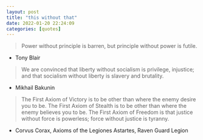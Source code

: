 ```yaml
---
layout: post
title: "this without that"
date: 2022-01-20 22:24:09
categories: [quotes]
---
```


> Power without principle is barren, but principle without power is futile.
- Tony Blair

> We are convinced that liberty without socialism is privilege, injustice; and that socialism without liberty is slavery and brutality.
- Mikhail Bakunin

> The First Axiom of Victory is to be other than where the enemy desire you to be. The First Axiom of Stealth is to be other than where the enemy believes you to be. The First Axiom of Freedom is that justice without force is powerless; force without justice is tyranny.
- Corvus Corax, Axioms of the Legiones Astartes, Raven Guard Legion